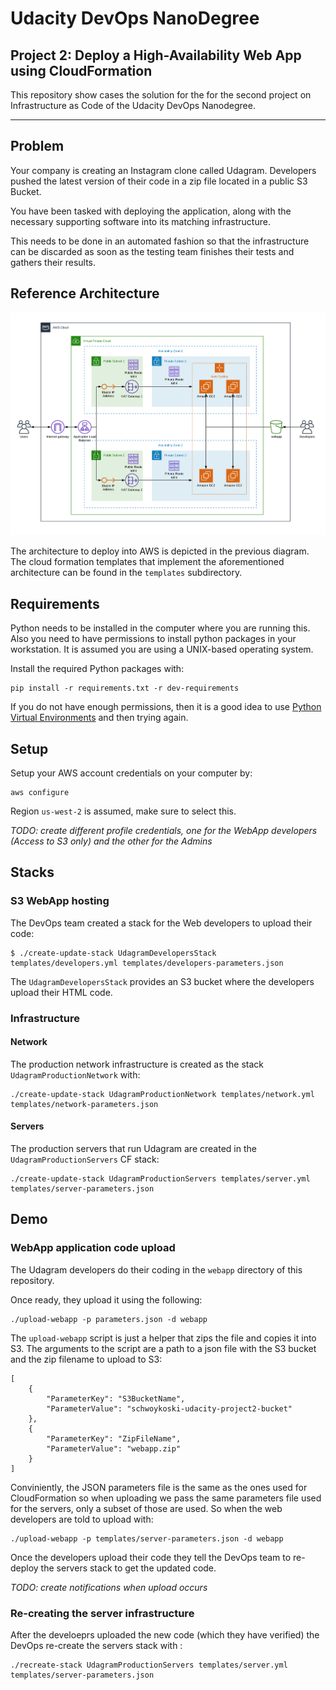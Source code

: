 
# **Udacity DevOps NanoDegree**

## **Project 2: Deploy a High-Availability Web App using CloudFormation**
This repository show cases the solution for the for the second project on Infrastructure as Code of the Udacity DevOps Nanodegree.

---

## Problem

Your company is creating an Instagram clone called Udagram. Developers pushed the latest version of their code in a zip file located in a public S3 Bucket.

You have been tasked with deploying the application, along with the necessary supporting software into its matching infrastructure.

This needs to be done in an automated fashion so that the infrastructure can be discarded as soon as the testing team finishes their tests and gathers their results.

## Reference Architecture

![architecture-overview](images/aws-arch.png)

The architecture to deploy into AWS is depicted in the previous diagram. The cloud formation templates
that implement the aforementioned architecture can be found in the `templates` subdirectory.

## Requirements

Python needs to be installed in the computer where you are running this. Also you need to have
permissions to install python packages in your workstation. It is assumed you are using a UNIX-based operating system.

Install the required Python packages with:
```
pip install -r requirements.txt -r dev-requirements
```

If you do not have enough permissions, then it is a good idea to use [Python Virtual Environments](https://uoa-eresearch.github.io/eresearch-cookbook/recipe/2014/11/26/python-virtual-env/) and then trying again.

## Setup

Setup your AWS account credentials on your computer by:

```
aws configure
```

Region `us-west-2` is assumed, make sure to select this.

*TODO: create different profile credentials, one for the WebApp developers (Access to S3 only) and the other for the Admins*

## Stacks

### S3 WebApp hosting

The DevOps team created a stack for the Web developers to upload their code:

```
$ ./create-update-stack UdagramDevelopersStack templates/developers.yml templates/developers-parameters.json
```

The `UdagramDevelopersStack` provides an S3 bucket where the developers upload their
HTML code.

### Infrastructure

#### Network

The production network infrastructure is created as the stack `UdagramProductionNetwork` with:

```
./create-update-stack UdagramProductionNetwork templates/network.yml templates/network-parameters.json
```

#### Servers

The production servers that run Udagram are created in the `UdagramProductionServers` CF stack:
```
./create-update-stack UdagramProductionServers templates/server.yml templates/server-parameters.json
```

## Demo

### WebApp application code upload

The Udagram developers do their coding in the `webapp` directory of this repository.

Once ready, they upload it using the following:
```
./upload-webapp -p parameters.json -d webapp
```

The `upload-webapp` script is just a helper that zips the file and copies it into S3.
The arguments to the script are a path to a json file with the S3 bucket and the zip filename to
upload to S3:
```
[
	{
		"ParameterKey": "S3BucketName",
		"ParameterValue": "schwoykoski-udacity-project2-bucket"
	},
	{
		"ParameterKey": "ZipFileName",
		"ParameterValue": "webapp.zip"
	}
]
```
Conviniently, the JSON parameters file is the same as the ones used for CloudFormation so when uploading
we pass the same parameters file used for the servers, only a subset of those are used. So when the
web developers are told to upload with:

```
./upload-webapp -p templates/server-parameters.json -d webapp
```

Once the developers upload their code they tell the DevOps team to re-deploy the servers
stack to get the updated code.

*TODO: create notifications when upload occurs*

### Re-creating the server infrastructure

After the develoeprs uploaded the new code (which they have verified) the DevOps re-create the servers
stack with :

```
./recreate-stack UdagramProductionServers templates/server.yml templates/server-parameters.json
```
